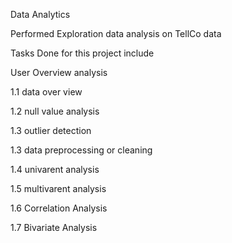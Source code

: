 Data Analytics 

Performed Exploration data analysis on TellCo data

Tasks Done  for this project include

User Overview analysis

1.1 data over view

1.2 null value analysis

1.3 outlier detection

1.3 data preprocessing or cleaning

1.4 univarent analysis

1.5 multivarent analysis

1.6 Correlation Analysis

1.7 Bivariate Analysis
